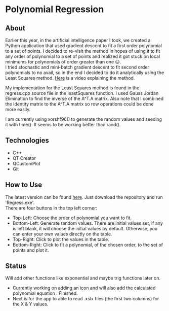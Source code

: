 # Polynomial Regression
## About
Earlier this year, in the artificial intelligence paper I took, we created a Python application 
that used gradient descent to fit a first order polynomial to a set of points. I decided to re-visit 
the method in hopes of using it to fit any order of polynomial to a set of points and realized it got 
stuck on local minimums for polynomials of order greater than one ☹.  
I tried stochastic and mini-batch gradient descent to fit second order polynomials to no avail, 
so in the end I decided to do it analytically using the Least Squares method.
[Here](https://www.youtube.com/watch?v=TPKyT3hu71c) is a video explaining the method.  
  
My implementation for the Least Squares method is found in the regress.cpp source file in the leastSquares function. I used Gauss Jordan Elimination to find the inverse of the A^T.A matrix. Also note that I combined the Identity matrix to the A^T.A matrix so row operations could be done more easily.  
  
I am currently using xorshf96() to generate the random values and seeding it with time(). It seems to be working better than rand().

## Technologies
- C++
- QT Creator
- QCustomPlot
- Git

## How to Use
The latest version can be found [here](https://github.com/Alcantara98/Regress_Latest_Version). Just download the repository and run 'Regress.exe'.  
There are four buttons in the top left corner:  
- Top-Left: Choose the order of polynomial you want to fit.
- Bottom-Left: Generate random values. There are initial values set, if any is left blank, it will choose the initial values by default. Otherwise, you can enter your own values directly on the table.
- Top-Right: Click to plot the values in the table.
- Bottom-Right: Click to fit a polynomial, of the chosen order, to the set of points and plot it.

## Status
Will add other functions like exponential and maybe trig functions later on. 
- Currently working on adding an icon and will also add the calculated polynomial equation : Finished.
- Next is for the app to able to read .xslx files (the first two columns) for the X & Y values.



